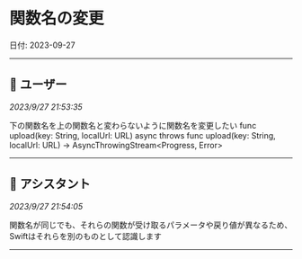 # 関数名の変更

日付: 2023-09-27

---

## 👤 ユーザー
*2023/9/27 21:53:35*

下の関数名を上の関数名と変わらないように関数名を変更したい
func upload(key: String, localUrl: URL) async throws
    func upload(key: String, localUrl: URL) -&gt; AsyncThrowingStream&lt;Progress, Error&gt;

---

## 🤖 アシスタント
*2023/9/27 21:54:05*

関数名が同じでも、それらの関数が受け取るパラメータや戻り値が異なるため、Swiftはそれらを別のものとして認識します

---
